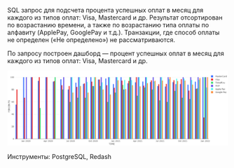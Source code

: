 SQL запрос для подсчета процента успешных оплат в месяц для каждого из типов оплат: Visa, Mastercard и др.
Результат отсортирован по возрастанию времени, а также по возрастанию типа оплаты по алфавиту (ApplePay, GooglePay и т.д.).
Транзакции, где способ оплаты не определен («Не определено») не рассматриваются.

По запросу построен дашборд — процент успешных оплат в месяц для каждого из типов оплат: Visa, Mastercard и др.

![alt text](https://github.com/HlodM/ml-simulator/blob/main/level2/payments_dashboard(postgresql)/bar.png)

Инструменты: PostgreSQL, Redash